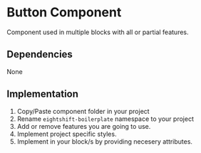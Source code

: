 # Button Component

Component used in multiple blocks with all or partial features.

## Dependencies

None

## Implementation
1. Copy/Paste component folder in your project
2. Rename `eightshift-boilerplate` namespace to your project
3. Add or remove features you are going to use.
4. Implement project specific styles.
5. Implement in your block/s by providing necesery attributes.
